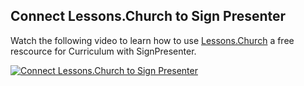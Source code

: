 ## Connect Lessons.Church to Sign Presenter

Watch the following video to learn how to use [Lessons.Church](https://lessons.church/) a free rescource for Curriculum with SignPresenter.

[![Connect Lessons.Church to Sign Presenter](https://img.youtube.com/vi/wDMnJ7UrD50/0.jpg)](https://www.youtube.com/watch?v=wDMnJ7UrD50)

